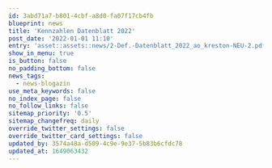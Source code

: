 ```yaml
---
id: 3abd71a7-b801-4cbf-a8d0-fa07f17cb4fb
blueprint: news
title: 'Kennzahlen Datenblatt 2022'
post_date: '2022-01-01 11:10'
entry: 'asset::assets::news/2-Def.-Datenblatt_2022_ao_kreston-NEU-2.pdf'
show_in_menu: true
is_button: false
no_padding_bottom: false
news_tags:
  - news-blogazin
use_meta_keywords: false
no_index_page: false
no_follow_links: false
sitemap_priority: '0.5'
sitemap_changefreq: daily
override_twitter_settings: false
override_twitter_card_settings: false
updated_by: 3574a48a-d509-4c9e-9e37-5b83b6cfdc78
updated_at: 1649063432
---
```

